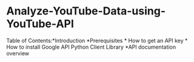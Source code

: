 # Analyze-YouTube-Data-using-YouTube-API
Table of Contents:*Introduction
                   *Prerequisites
                        * How to get an API key
                        * How to install Google API Python Client Library
                   *API documentation overview

